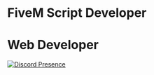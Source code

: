 # FiveM Script Developer 
# Web Developer

[![Discord Presence](https://lanyard.cnrad.dev/api/1195996802353217567)](https://discord.com/users/1195996802353217567)
